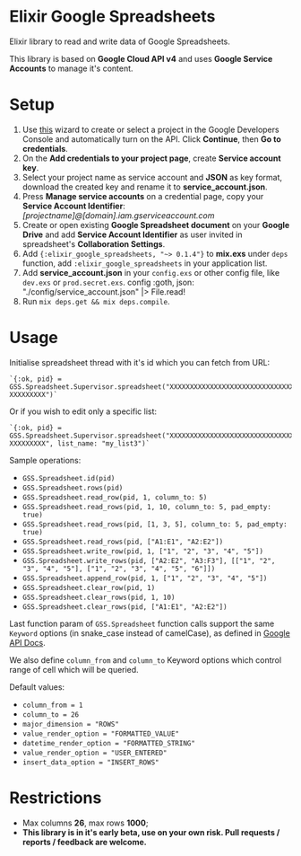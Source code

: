 # Elixir Google Spreadsheets
Elixir library to read and write data of Google Spreadsheets.

This library is based on __Google Cloud API v4__ and uses __Google Service Accounts__ to manage it's content.

# Setup
1. Use [this](https://console.developers.google.com/start/api?id=sheets.googleapis.com) wizard to create or select a project in the Google Developers Console and automatically turn on the API. Click __Continue__, then __Go to credentials__.
2. On the __Add credentials to your project page__, create __Service account key__.
3. Select your project name as service account and __JSON__ as key format, download the created key and rename it to __service_account.json__.
4. Press __Manage service accounts__ on a credential page, copy your __Service Account Identifier__: _[projectname]@[domain].iam.gserviceaccount.com_
5. Create or open existing __Google Spreadsheet document__ on your __Google Drive__ and add __Service Account Identifier__ as user invited in spreadsheet's __Collaboration Settings__.
6. Add `{:elixir_google_spreadsheets, "~> 0.1.4"}` to __mix.exs__ under `deps` function, add `:elixir_google_spreadsheets` in your application list.
7. Add __service_account.json__ in your `config.exs` or other config file, like `dev.exs` or `prod.secret.exs`.
    config :goth,
        json: "./config/service_account.json" |> File.read!
8. Run `mix deps.get && mix deps.compile`.

# Usage
Initialise spreadsheet thread with it's id which you can fetch from URL:

    `{:ok, pid} = GSS.Spreadsheet.Supervisor.spreadsheet("XXXXXXXXXXXXXXXXXXXXXXXXXXXXXXXXXX-XXXXXXXXX")`

Or if you wish to edit only a specific list:

    `{:ok, pid} = GSS.Spreadsheet.Supervisor.spreadsheet("XXXXXXXXXXXXXXXXXXXXXXXXXXXXXXXXXX-XXXXXXXXX", list_name: "my_list3")`

Sample operations:

* `GSS.Spreadsheet.id(pid)`
* `GSS.Spreadsheet.rows(pid)`
* `GSS.Spreadsheet.read_row(pid, 1, column_to: 5)`
* `GSS.Spreadsheet.read_rows(pid, 1, 10, column_to: 5, pad_empty: true)`
* `GSS.Spreadsheet.read_rows(pid, [1, 3, 5], column_to: 5, pad_empty: true)`
* `GSS.Spreadsheet.read_rows(pid, ["A1:E1", "A2:E2"])`
* `GSS.Spreadsheet.write_row(pid, 1, ["1", "2", "3", "4", "5"])`
* `GSS.Spreadsheet.write_rows(pid, ["A2:E2", "A3:F3"], [["1", "2", "3", "4", "5"], ["1", "2", "3", "4", "5", "6"]])`
* `GSS.Spreadsheet.append_row(pid, 1, ["1", "2", "3", "4", "5"])`
* `GSS.Spreadsheet.clear_row(pid, 1)`
* `GSS.Spreadsheet.clear_rows(pid, 1, 10)`
* `GSS.Spreadsheet.clear_rows(pid, ["A1:E1", "A2:E2"])`

Last function param of `GSS.Spreadsheet` function calls support the same `Keyword` options (in snake_case instead of camelCase), as defined in [Google API Docs](https://developers.google.com/sheets/reference/rest/v4/spreadsheets.values).

We also define `column_from` and `column_to` Keyword options which control range of cell which will be queried.

Default values:
* `column_from = 1`
* `column_to = 26`
* `major_dimension = "ROWS"`
* `value_render_option = "FORMATTED_VALUE"`
* `datetime_render_option = "FORMATTED_STRING"`
* `value_render_option = "USER_ENTERED"`
* `insert_data_option = "INSERT_ROWS"`

# Restrictions
* Max columns __26__, max rows __1000__;
* __This library is in it's early beta, use on your own risk. Pull requests / reports / feedback are welcome.__
